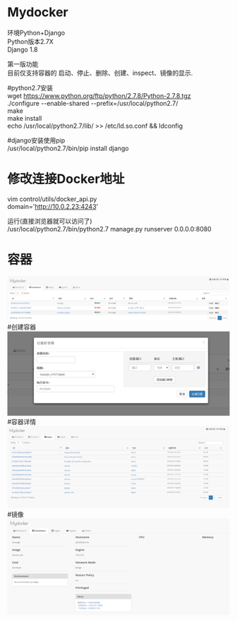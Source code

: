 # Mydocker
环境Python+Django<br />
Python版本2.7X <br />
Django 1.8 <br />

第一版功能<br />
   目前仅支持容器的 启动、停止、删除、创建、inspect、镜像的显示.<br />

#python2.7安装 <br />
wget https://www.python.org/ftp/python/2.7.8/Python-2.7.8.tgz <br />
./configure --enable-shared --prefix=/usr/local/python2.7/<br />
make<br />
make install<br />
echo /usr/local/python2.7/lib/ >> /etc/ld.so.conf && ldconfig<br />

#django安装使用pip <br />
/usr/local/python2.7/bin/pip install django <br />

# 修改连接Docker地址 <br />
vim control/utils/docker_api.py <br />
domain='http://10.0.2.23:4243' <br />

运行(直接浏览器就可以访问了) <br />
/usr/local/python2.7/bin/python2.7 manage.py runserver 0.0.0.0:8080 <br />
# 容器
![Aaron Swartz](https://github.com/davidchenlj/Mydocker/raw/master/img/1.png)
#创建容器<br />
![Aaron Swartz](https://github.com/davidchenlj/Mydocker/raw/master/img/2.png)
#容器详情<br />
![Aaron Swartz](https://github.com/davidchenlj/Mydocker/raw/master/img/3.png)
#镜像<br />
![Aaron Swartz](https://github.com/davidchenlj/Mydocker/raw/master/img/4.png)



